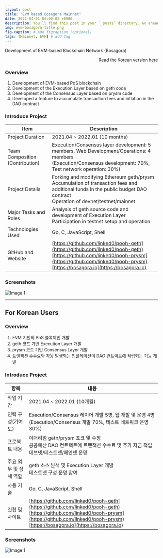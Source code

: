 ```yaml
---
layout: post
title: "EVM based Bosagora Mainnet"
date: 2021-04-01 00:00:02 +0900
description: You’ll find this post in your `_posts` directory. Go ahead and edit it and re-build the site to see your changes. # Add post description (optional)
img: evm-bosagora-title.png
fig-caption: # Add figcaption (optional)
tags: [Mainnet, EVM] # add tag
---
```

Development of EVM-based Blockchain Network (Bosagora)

<div style="text-align: right;">
    <a href="#for-korean-users">Read the Korean version here</a> 
</div>

### Overview
1. Development of EVM-based PoS blockchain
2. Development of the Execution Layer based on geth code
3. Development of the Consensus Layer based on prysm code
4. Developed a feature to accumulate transaction fees and inflation in the DAO contract

### Introduce Project

| Item                            | Description                                                                                                                                                                                                      |
| ------------------------------- | ---------------------------------------------------------------------------------------------------------------------------------------------------------------------------------------------------------------- |
| Project Duration                | 2021.04 ~ 2022.01 (10 months)                                                                                                                                                                                    |
| Team Composition (Contribution) | Execution/Consensus layer development: 5 members, Web Development/Operations: 4 members <br>  (Execution/Consensus development: 70%, Test network operation: 30%)                                                |
| Project Details                 | Forking and modifying Ethereum geth/prysm <br> Accumulation of transaction fees and additional funds in the public budget DAO contract <br> Operation of devnet/testnet/mainnet                                  |
| Major Tasks and Roles           | Analysis of geth source code and development of Execution Layer <br> Participation in testnet setup and operation                                                                                                |
| Technologies Used               | Go, C, JavaScript, Shell                                                                                                                                                                                         |
| GitHub and Website              | [https://github.com/linked0/pooh-geth](https://github.com/linked0/pooh-geth) <br> [https://github.com/linked0/pooh-prysm](https://github.com/linked0/pooh-prysm) <br> [https://bosagora.io](https://bosagora.io) |

### Screenshots
![Image 1]({{site.baseurl}}/assets/img/evm-bosagora-1.png)

---
## For Korean Users

### Overview
1. EVM 기반의 PoS 블록체인 개발
2. geth 코드 기반 Execution Layer 개발
3. prysm 코드 기반 Consensus Layer 개발
4. 트랜잭션 수수료와 자동 발생되는 인플레이션이 DAO 컨트랙트에 적립되는 기능 개발

### Introduce Project

| 항목                   | 내용                                                                                                                                                                                                             |
| ---------------------- | ---------------------------------------------------------------------------------------------------------------------------------------------------------------------------------------------------------------- |
| 작업 기간              | 2021.04 ~ 2022.01 (10개월)                                                                                                                                                                                       |
| 인력 구성(기여도)      | Execution/Consensus 레이어 개발 5명, 웹 개발 및 운영 4명 (Execution/Consensus 개발 70%, 테스트 네트워크 운영 30%)                                                                                                |
| 프로젝트 내용          | 이더리엄 geth/prysm 포크 및 수정 <br> 공공예산 DAO 컨트랙트에 트랜잭션 수수료 및 추가 자금 적립 <br> 데브넷/테스트넷/메인넷 운영                                                                                 |
| 주요 업무 및 상세 역할 | geth 소스 분석 및 Execution Layer 개발 <br> 테스트넷 구성 운영 참여                                                                                                                                              |
| 사용 기술              | Go, C, JavaScript, Shell                                                                                                                                                                                         |
| 깃헙 및 사이트         | [https://github.com/linked0/pooh-geth](https://github.com/linked0/pooh-geth) <br> [https://github.com/linked0/pooh-prysm](https://github.com/linked0/pooh-prysm) <br> [https://bosagora.io](https://bosagora.io) |


### Screenshots
![Image 1]({{site.baseurl}}/assets/img/evm-bosagora-1.png)


